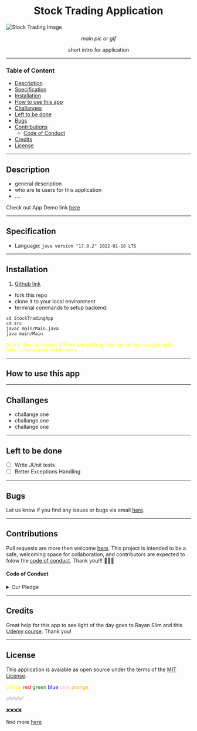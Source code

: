 <h1 align="center">Stock Trading Application</h1> 

![Stock Trading Image]("./Stock_img.jpg.jpg")
*<p align="center"> main pic or gif </p>*

<p align="center">short intro for application</p>

---
### Table of Content

- [Description](#description)
- [Specification](#specification)
- [Installation](#installation)
- [How to use this app](#how-to-use-this-app)
- [Challanges](#challanges)
- [Left to be done](#left-to-be-done)
- [Bugs](#bugs)
- [Contributions](#contributions)
    - [Code of Conduct](#code-of-conduct)
- [Credits](#credits)
- [License](#license)

---

## Description

- general description
- who are te users for this application
- ....

Check out App Demo link [here](https://github.com/zicna/StockTradingApp)
___

## Specification

- Language: `java version "17.0.2" 2022-01-18 LTS`

___
## Installation
   1.  [Github link](linktogithubrepo "tooltip on hover")

  - fork this repo
  - clone it to your local environment
  - terminal commands to setup backend:
  
  ```
  cd StockTradingApp
  cd src
  javac main/Main.java
  java main/Main
  
  ```
  <spam style="color:yellow">NOTE: We can check API we are getting from server by navigating to `http://localhost:3000/users` </spam>
 
___   

## How to use this app 

___
## Challanges
 - challange one 
 - challange one
 - challange one
___
## Left to be done 
- [ ] Write JUnit tests
- [ ] Better Exceptions Handling
___
## Bugs

Let us know if you find any issues or bugs via email <a href="mailto:zivkovicmilan1987@gmail.com">here</a>.

___
## Contributions

Pull requests are more then welcome [here]([linktogithub](https://github.com/zicna/StockTradingApp)). This project is intended to be a safe, welcoming space for collaboration, and contributors are expected to folow the [code of conduct](link_to_code_of_conduct). Thank you!!! 🙏🙏🙏

#### Code of Conduct
<details>
<summary>Our Pledge</summary>
In the interest of fostering an open and welcoming environment, we as contributors and maintainers pledge to making participation in our project and our community a harassment-free experience for everyone, regardless of age, body size, disability, ethnicity, gender identity and expression, level of experience, nationality, personal appearance, race, religion, or sexual identity and orientation.

Our Standards
Examples of behavior that contributes to creating a positive environment include:

Using welcoming and inclusive language
Being respectful of differing viewpoints and experiences
Gracefully accepting constructive criticism
Focusing on what is best for the community
Showing empathy towards other community members
Examples of unacceptable behavior by participants include:

The use of sexualized language or imagery and unwelcome sexual attention or advances
Trolling, insulting/derogatory comments, and personal or political attacks
Public or private harassment
Publishing others' private information, such as a physical or electronic address, without explicit permission
Other conduct which could reasonably be considered inappropriate in a professional setting
Our Responsibilities
Project maintainers are responsible for clarifying the standards of acceptable behavior and are expected to take appropriate and fair corrective action in response to any instances of unacceptable behavior.

Project maintainers have the right and responsibility to remove, edit, or reject comments, commits, code, wiki edits, issues, and other contributions that are not aligned to this Code of Conduct, or to ban temporarily or permanently any contributor for other behaviors that they deem inappropriate, threatening, offensive, or harmful.

**Scope**

This Code of Conduct applies both within project spaces and in public spaces when an individual is representing the project or its community. Examples of representing a project or community include using an official project e-mail address, posting via an official social media account, or acting as an appointed representative at an online or offline event. Representation of a project may be further defined and clarified by project maintainers.

**Enforcement**

Instances of abusive, harassing, or otherwise unacceptable behavior may be reported by contacting the project team at <a href="mailto:zivkovicmilan1987@gmail.com">email</a>. All complaints will be reviewed and investigated and will result in a response that is deemed necessary and appropriate to the circumstances. The project team is obligated to maintain confidentiality with regard to the reporter of an incident. Further details of specific enforcement policies may be posted separately.

Project maintainers who do not follow or enforce the Code of Conduct in good faith may face temporary or permanent repercussions as determined by other members of the project's leadership.
</details>

___
## Credits
Great help for this app to see light of the day goes to Rayan Slim and this [Udemy course](https://www.udemy.com/course/the-complete-java-development-bootcamp/). Thank you!
___

##   License
This application is avaiable as open source under the terms of the [MIT License](https://github.com/zicna/StockTradingApp/blob/master/LICENSE).

<!-- * inline colored elements: -->

<spam style="color:yellow">yellow</spam>
<spam style="color:red">red</spam>
<spam style="color:green">green</spam>
<spam style="color:blue">blue</spam>
<spam style="color:pink">pink</spam>
<spam style="color:orange">orange</spam>

<!-- * Emoji often used in readme.md -->


✅✅✅✅

❌❌❌❌

find more [here](https://emojidb.org/beer-emojis)

